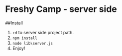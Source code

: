 # Freshy Camp - server side

##Install
1. `cd` to server side project path.
2. `npm install`
3. `node lib\server.js`
4. Enjoy!

